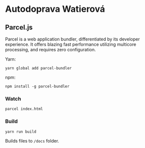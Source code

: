 # Autodoprava Watierová

## Parcel.js

Parcel is a web application bundler, differentiated by its developer experience. It offers blazing fast performance utilizing multicore processing, and requires zero configuration.

Yarn:

```
yarn global add parcel-bundler
```

npm:

```
npm install -g parcel-bundler
```

### Watch

```
parcel index.html
```

### Build

```
yarn run build
```

Builds files to `/docs` folder.
